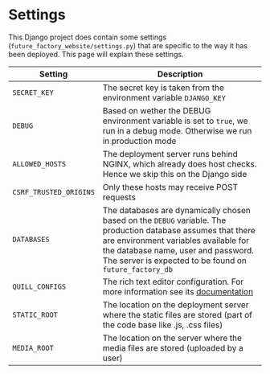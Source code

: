 # Settings
This Django project does contain some settings (`future_factory_website/settings.py`) that are specific to the way it 
has been deployed. This page will explain these settings.

| Setting                | Description                                                                                                                                                                                                                                            |
|------------------------|--------------------------------------------------------------------------------------------------------------------------------------------------------------------------------------------------------------------------------------------------------|
| `SECRET_KEY`           | The secret key is taken from the environment variable `DJANGO_KEY`                                                                                                                                                                                     |
| `DEBUG`                | Based on wether the DEBUG environment variable is set to `true`, we run in a debug mode. Otherwise we run in production mode                                                                                                                           |
| `ALLOWED_HOSTS`        | The deployment server runs behind NGINX, which already does host checks. Hence we skip this on the Django side                                                                                                                                         |
| `CSRF_TRUSTED_ORIGINS` | Only these hosts may receive POST requests                                                                                                                                                                                                             |
| `DATABASES`            | The databases are dynamically chosen based on the `DEBUG` variable. The production database assumes that there are environment variables available for the database name, user and password. The server is expected to be found on `future_factory_db` |
| `QUILL_CONFIGS`        | The rich text editor configuration. For more information see its [documentation](https://django-quill-editor.readthedocs.io/en/latest/pages/change-toolbar-configs.html)                                                                               |
| `STATIC_ROOT`          | The location on the deployment server where the static files are stored (part of the code base like .js, .css files)                                                                                                                                   |               
| `MEDIA_ROOT`           | The location on the server where the media files are stored (uploaded by a user)                                                                                                                                                                       |